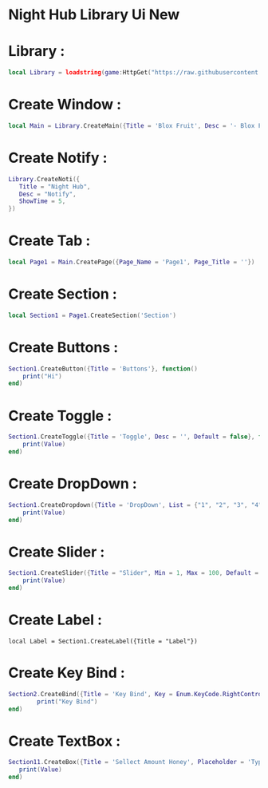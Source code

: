 # Night Hub Library Ui New

# Library :
```lua
local Library = loadstring(game:HttpGet("https://raw.githubusercontent.com/SourceFullNightHub/ewihwg/main/skidhubtaotaodamchet"))()
```

# Create Window :
```lua
local Main = Library.CreateMain({Title = 'Blox Fruit', Desc = '- Blox Fruit'})
```
# Create Notify :
```lua
Library.CreateNoti({
   Title = "Night Hub",
   Desc = "Notify",
   ShowTime = 5,
}) 
```

# Create Tab :
```lua
local Page1 = Main.CreatePage({Page_Name = 'Page1', Page_Title = ''})
```

# Create Section :
```lua
local Section1 = Page1.CreateSection('Section')
```

# Create Buttons :
```lua
Section1.CreateButton({Title = 'Buttons'}, function()
    print("Hi")  
end)
```

# Create Toggle :
```lua
Section1.CreateToggle({Title = 'Toggle', Desc = '', Default = false}, function(Value)
    print(Value)
end)
```

# Create DropDown :
```lua
Section1.CreateDropdown({Title = 'DropDown', List = {"1", "2", "3", "4"}, Default = "0.15", Search = true, Selected = true}, function(Value)
    print(Value)
end)
```

# Create Slider :
```lua
Section1.CreateSlider({Title = "Slider", Min = 1, Max = 100, Default = 1, Precise = false}, function(Value)
    print(Value)
end)
```

# Create Label :
```
local Label = Section1.CreateLabel({Title = "Label"})
```

# Create Key Bind :
```lua
Section2.CreateBind({Title = 'Key Bind', Key = Enum.KeyCode.RightControl}, function()
	    print("Key Bind")
end)
```

# Create TextBox :
```lua
Section11.CreateBox({Title = 'Sellect Amount Honey', Placeholder = 'Type here', Number_Only = true}, function(Value)
   print(Value)
end)
```
